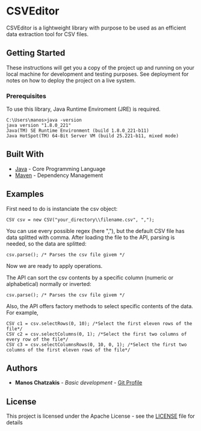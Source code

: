 # CSVEditor

CSVEditor is a lightweight library with purpose to be used as an efficient data extraction tool for CSV files.

## Getting Started

These instructions will get you a copy of the project up and running on your local machine for development and testing purposes. See deployment for notes on how to deploy the project on a live system.

### Prerequisites

To use this library, Java Runtime Enviroment (JRE) is required.

```
C:\Users\manos>java -version
java version "1.8.0_221"
Java(TM) SE Runtime Environment (build 1.8.0_221-b11)
Java HotSpot(TM) 64-Bit Server VM (build 25.221-b11, mixed mode)
```

## Built With

* [Java](https://www.java.com/en/) - Core Programming Language
* [Maven](https://maven.apache.org/) - Dependency Management 

## Examples
First need to do is instanciate the csv object:
```
CSV csv = new CSV("your_directory\\filename.csv", ",");
```
You can use every possible regex (here ","), but the default CSV file has data splitted with comma.
After loading the file to the API, parsing is needed, so the data are splitted:
```
csv.parse(); /* Parses the csv file givem */
```
Now we are ready to apply operations.

The API can sort the csv contents by a specific column (numeric or alphabetical) normally or inverted:
```
csv.parse(); /* Parses the csv file givem */
```
Also, the API offers factory methods to select specific contents of the data. For example,
```
CSV c1 = csv.selectRows(0, 10); /*Select the first eleven rows of the file*/
CSV c2 = csv.selectColumns(0, 1); /*Select the first two columns of every row of the file*/
CSV c3 = csv.selectColumnsRows(0, 10, 0, 1); /*Select the first two columns of the first eleven rows of the file*/
```

## Authors

* **Manos Chatzakis** - *Basic development* - [Git Profile](https://github.com/MChatzakis)

## License

This project is licensed under the Apache License - see the [LICENSE](LICENSE) file for details

